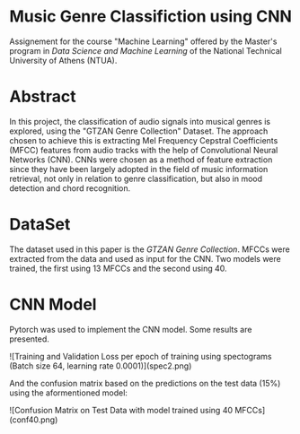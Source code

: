 # Music Genre Classifiction using CNN 
Assignement for the course "Machine Learning" offered by the Master's program in *Data Science and Machine Learning* of the National Technical University of Athens (NTUA). 

# Abstract
In this project, the classification of audio signals into musical genres is explored,
using the "GTZAN Genre Collection" Dataset. The approach chosen to achieve this is extracting Mel
Frequency Cepstral Coefficients (MFCC) features from audio tracks with the help of Convolutional
Neural Networks (CNN). CNNs were chosen as a method of feature extraction since they have been
largely adopted in the field of music information retrieval, not only in relation to genre classification,
but also in mood detection and chord recognition.

# DataSet
The dataset used in this paper is the *GTZAN Genre Collection*. MFCCs were extracted from the data and used as input for the CNN. Two models were trained, the first using 13 MFCCs and the second using 40.

# CNN Model
Pytorch was used to implement the CNN model. Some results are presented.

<div style="img-align: center;">
![Training and Validation Loss per epoch of training using spectograms (Batch size 64, learning rate 0.0001)](spec2.png)
</div>

And the confusion matrix based on the predictions on the test data (15%) using the aformentioned model:

<div style="img-align: center;">
![Confusion Matrix on Test Data with model trained using 40 MFCCs](conf40.png)
</div>
